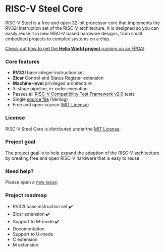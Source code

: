 # RISC-V Steel Core

RISC-V Steel is a free and open 32-bit processor core that implements the RV32I instruction set of the RISC-V architecture. It is designed so you can easily reuse it in new RISC-V based hardware designs, from small embedded projects to complex systems on a chip.

[Check out how to get the **Hello World project** running on an FPGA!](https://riscv-steel.github.io/riscv-steel-core/getting-started/)

### Core features

- **RV32I** base integer instruction set
- **Zicsr** Control and Status Register extension
- **Machine-level** privileged architecture
- 3-stage pipeline, in-order execution
- Passes all [RISC-V Compatibility Test Framework v2.0](https://github.com/riscv-non-isa/riscv-arch-test) tests
- Single [source file](riscv_steel_core.v) (Verilog)
- Free and open-source ([MIT License](LICENSE.md))

### License

RISC-V Steel Core is distributed under the [MIT License](LICENSE.md).

### Project goal

The project goal is to help expand the adoption of the RISC-V architecture by creating free and open RISC-V hardware that is easy to reuse.

### Need help?

Please open a [new issue](https://github.com/riscv-steel/riscv-steel-core/issues).

### Project roadmap

- RV32I base instruction set ✔️
- Zicsr extension ✔️
- Support to M-mode ✔️
- Documentation
- Support to U-mode
- C extension
- M extension
